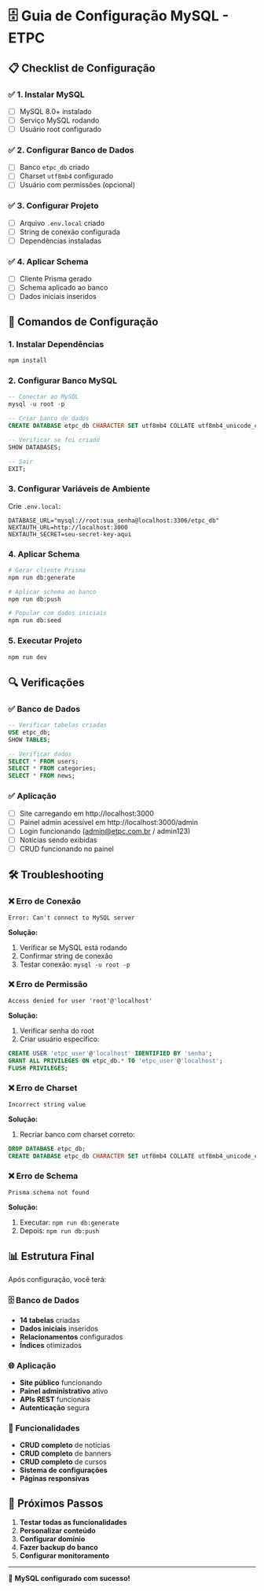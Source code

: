 # 🗄️ Guia de Configuração MySQL - ETPC

## 📋 Checklist de Configuração

### ✅ 1. Instalar MySQL
- [ ] MySQL 8.0+ instalado
- [ ] Serviço MySQL rodando
- [ ] Usuário root configurado

### ✅ 2. Configurar Banco de Dados
- [ ] Banco `etpc_db` criado
- [ ] Charset `utf8mb4` configurado
- [ ] Usuário com permissões (opcional)

### ✅ 3. Configurar Projeto
- [ ] Arquivo `.env.local` criado
- [ ] String de conexão configurada
- [ ] Dependências instaladas

### ✅ 4. Aplicar Schema
- [ ] Cliente Prisma gerado
- [ ] Schema aplicado ao banco
- [ ] Dados iniciais inseridos

## 🚀 Comandos de Configuração

### 1. Instalar Dependências
```bash
npm install
```

### 2. Configurar Banco MySQL
```sql
-- Conectar ao MySQL
mysql -u root -p

-- Criar banco de dados
CREATE DATABASE etpc_db CHARACTER SET utf8mb4 COLLATE utf8mb4_unicode_ci;

-- Verificar se foi criado
SHOW DATABASES;

-- Sair
EXIT;
```

### 3. Configurar Variáveis de Ambiente
Crie `.env.local`:
```env
DATABASE_URL="mysql://root:sua_senha@localhost:3306/etpc_db"
NEXTAUTH_URL=http://localhost:3000
NEXTAUTH_SECRET=seu-secret-key-aqui
```

### 4. Aplicar Schema
```bash
# Gerar cliente Prisma
npm run db:generate

# Aplicar schema ao banco
npm run db:push

# Popular com dados iniciais
npm run db:seed
```

### 5. Executar Projeto
```bash
npm run dev
```

## 🔍 Verificações

### ✅ Banco de Dados
```sql
-- Verificar tabelas criadas
USE etpc_db;
SHOW TABLES;

-- Verificar dados
SELECT * FROM users;
SELECT * FROM categories;
SELECT * FROM news;
```

### ✅ Aplicação
- [ ] Site carregando em http://localhost:3000
- [ ] Painel admin acessível em http://localhost:3000/admin
- [ ] Login funcionando (admin@etpc.com.br / admin123)
- [ ] Notícias sendo exibidas
- [ ] CRUD funcionando no painel

## 🛠️ Troubleshooting

### ❌ Erro de Conexão
```
Error: Can't connect to MySQL server
```
**Solução:**
1. Verificar se MySQL está rodando
2. Confirmar string de conexão
3. Testar conexão: `mysql -u root -p`

### ❌ Erro de Permissão
```
Access denied for user 'root'@'localhost'
```
**Solução:**
1. Verificar senha do root
2. Criar usuário específico:
```sql
CREATE USER 'etpc_user'@'localhost' IDENTIFIED BY 'senha';
GRANT ALL PRIVILEGES ON etpc_db.* TO 'etpc_user'@'localhost';
FLUSH PRIVILEGES;
```

### ❌ Erro de Charset
```
Incorrect string value
```
**Solução:**
1. Recriar banco com charset correto:
```sql
DROP DATABASE etpc_db;
CREATE DATABASE etpc_db CHARACTER SET utf8mb4 COLLATE utf8mb4_unicode_ci;
```

### ❌ Erro de Schema
```
Prisma schema not found
```
**Solução:**
1. Executar: `npm run db:generate`
2. Depois: `npm run db:push`

## 📊 Estrutura Final

Após configuração, você terá:

### 🗄️ Banco de Dados
- **14 tabelas** criadas
- **Dados iniciais** inseridos
- **Relacionamentos** configurados
- **Índices** otimizados

### 🌐 Aplicação
- **Site público** funcionando
- **Painel administrativo** ativo
- **APIs REST** funcionais
- **Autenticação** segura

### 📱 Funcionalidades
- **CRUD completo** de notícias
- **CRUD completo** de banners
- **CRUD completo** de cursos
- **Sistema de configurações**
- **Páginas responsivas**

## 🎯 Próximos Passos

1. **Testar todas as funcionalidades**
2. **Personalizar conteúdo**
3. **Configurar domínio**
4. **Fazer backup do banco**
5. **Configurar monitoramento**

---

🎉 **MySQL configurado com sucesso!**
